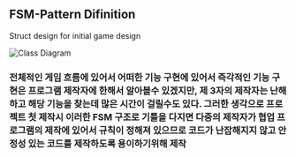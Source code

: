## FSM-Pattern Difinition
 Struct design for initial game design
 
![Class Diagram](https://github.com/showhohxc/FSM-Pattern/assets/98040028/0b3e50e8-6ffc-4b0c-b68e-1b61459b6e10)

### 전체적인 게임 흐름에 있어서 어떠한 기능 구현에 있어서 즉각적인 기능 구현은 프로그램 제작자에 한해서 알아볼수 있겠지만, 제 3자의 제작자는 난해하고 해당 기능을 찾는데 많은 시간이 걸릴수도 있다. 그러한 생각으로 프로젝트 첫 제작시 이러한 FSM 구조로 기틀을 다지면 다중의 제작자가 협업 프로그램의 제작에 있어서 규칙이 정해져 있으므로 코드가 난잡해지지 않고 안정성 있는 코드를 제작하도록 용이하기위해 제작


